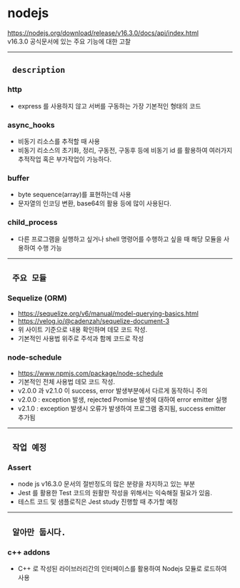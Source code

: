 # nodejs
https://nodejs.org/download/release/v16.3.0/docs/api/index.html  
v16.3.0 공식문서에 있는 주요 기능에 대한 고찰

---

## ` description`


### http

- express 를 사용하지 않고 서버를 구동하는 가장 기본적인 형태의 코드

### async_hooks

- 비동기 리소스를 추적할 때 사용
- 비동기 리소스의 초기화, 정리, 구동전, 구동후 등에 비동기 id 를 활용하여 여러가지 추적작업 혹은 부가작업이 가능하다.

### buffer

- byte sequence(array)를 표현하는데 사용
- 문자열의 인코딩 변환, base64의 활용 등에 많이 사용된다.


### child_process
- 다른 프로그램을 실행하고 싶거나 shell 명령어를 수행하고 싶을 때 해당 모듈을 사용하여 수행 가능

--- 
## ` 주요 모듈`

### Sequelize (ORM)
- https://sequelize.org/v6/manual/model-querying-basics.html
- https://velog.io/@cadenzah/sequelize-document-3
- 위 사이트 기준으로 내용 확인하며 데모 코드 작성.
- 기본적인 사용법 위주로 주석과 함께 코드로 작성


### node-schedule
- https://www.npmjs.com/package/node-schedule
- 기본적인 전체 사용법 데모 코드 작성.
- v2.0.0 과 v2.1.0 이 success, error 발생부분에서 다르게 동작하니 주의
- v2.0.0 : exception 발생, rejected Promise 발생에 대하여 error emitter 실행
- v2.1.0 : exception 발생시 오류가 발생하여 프로그램 중지됨, success emitter 추가됨

--- 

## ` 작업 예정`

### Assert

- node js v16.3.0 문서의 절반정도의 많은 분량을 차지하고 있는 부분
- Jest 를 활용한 Test 코드의 원활한 작성을 위해서는 익숙해질 필요가 있음.
- 테스트 코드 및 샘플로직은 Jest study 진행할 때 추가할 예정

---
## ` 알아만 둡시다.`

### c++ addons
- C++ 로 작성된 라이브러리간의 인터페이스를 활용하여 Nodejs 모듈로 로드하여 사용
